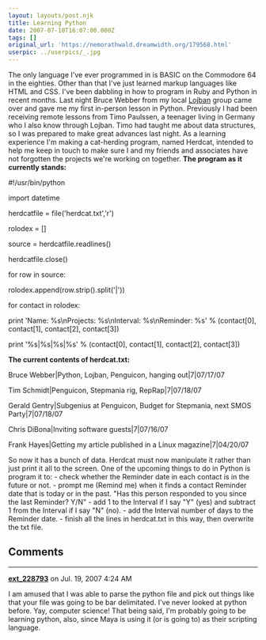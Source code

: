 ```yaml
---
layout: layouts/post.njk
title: Learning Python
date: 2007-07-18T16:07:00.000Z
tags: []
original_url: 'https://nemorathwald.dreamwidth.org/179568.html'
userpic: ../userpics/_.jpg
---
```

The only language I've ever programmed in is BASIC on the Commodore 64 in the eighties. Other than that I've just learned markup languages like HTML and CSS. I've been dabbling in how to program in Ruby and Python in recent months. Last night Bruce Webber from my local [Lojban](http://www.lojban.org/) group came over and gave me my first in-person lesson in Python. Previously I had been receiving remote lessons from Timo Paulssen, a teenager living in Germany who I also know through Lojban. Timo had taught me about data structures, so I was prepared to make great advances last night. As a learning experience I'm making a cat-herding program, named Herdcat, intended to help me keep in touch to make sure I and my friends and associates have not forgotten the projects we're working on together. **The program as it currently stands:**

#!/usr/bin/python

import datetime

herdcatfile = file('herdcat.txt','r')

rolodex = \[\]

source = herdcatfile.readlines()

herdcatfile.close()

for row in source:

rolodex.append(row.strip().split('|'))

for contact in rolodex:

print 'Name: %s\\nProjects: %s\\nInterval: %s\\nReminder: %s' % (contact\[0\], contact\[1\], contact\[2\], contact\[3\])

print '%s|%s|%s|%s' % (contact\[0\], contact\[1\], contact\[2\], contact\[3\])

**The current contents of herdcat.txt:**

Bruce Webber|Python, Lojban, Penguicon, hanging out|7|07/17/07

Tim Schmidt|Penguicon, Stepmania rig, RepRap|7|07/18/07

Gerald Gentry|Subgenius at Penguicon, Budget for Stepmania, next SMOS Party|7|07/18/07

Chris DiBona|Inviting software guests|7|07/16/07

Frank Hayes|Getting my article published in a Linux magazine|7|04/20/07

So now it has a bunch of data. Herdcat must now manipulate it rather than just print it all to the screen. One of the upcoming things to do in Python is program it to: - check whether the Reminder date in each contact is in the future or not. - prompt me (Remind me) when it finds a contact Reminder date that is today or in the past. "Has this person responded to you since the last Reminder? Y/N" - add 1 to the Interval if I say "Y" (yes) and subtract 1 from the Interval if I say "N" (no). - add the Interval number of days to the Reminder date. - finish all the lines in herdcat.txt in this way, then overwrite the txt file.

## Comments

---

**[ext_228793](https://www.dreamwidth.org/users/ext_228793)** on Jul. 19, 2007 4:24 AM

I am amused that I was able to parse the python file and pick out things like that your file was going to be bar delimitated. I've never looked at python before. Yay, computer science! That being said, I'm probably going to be learning python, also, since Maya is using it (or is going to) as their scripting language.
